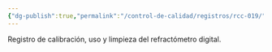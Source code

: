 ```yaml
---
{"dg-publish":true,"permalink":"/control-de-calidad/registros/rcc-019/"}
---
```


Registro de calibración, uso y limpieza del refractómetro digital.